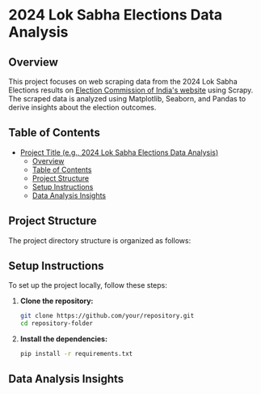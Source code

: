 # 2024 Lok Sabha Elections Data Analysis

## Overview
This project focuses on web scraping data from the 2024 Lok Sabha Elections results on [Election Commission of India's website](https://results.eci.gov.in/) using Scrapy. The scraped data is analyzed using Matplotlib, Seaborn, and Pandas to derive insights about the election outcomes.

## Table of Contents
- [Project Title (e.g., 2024 Lok Sabha Elections Data Analysis)](#2024-lok-sabha-elections-data-analysis)
  - [Overview](#overview)
  - [Table of Contents](#table-of-contents)
  - [Project Structure](#project-structure)
  - [Setup Instructions](#setup-instructions)
  - [Data Analysis Insights](#data-analysis-insights)

## Project Structure
The project directory structure is organized as follows:

## Setup Instructions
To set up the project locally, follow these steps:

1. **Clone the repository:**
   ```bash
   git clone https://github.com/your/repository.git
   cd repository-folder

2. **Install the dependencies:**
   ```bash
   pip install -r requirements.txt

## Data Analysis Insights


